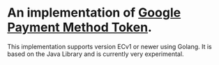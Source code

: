 # An implementation of [Google Payment Method Token](https://developers.google.com/android-pay/integration/payment-token-cryptography).

This implementation supports version ECv1 or newer using Golang.
It is based on the Java Library and is currently very experimental.
